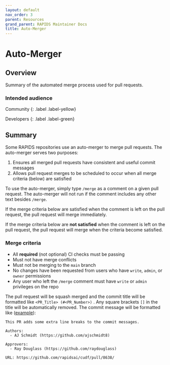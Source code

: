 ```yaml
---
layout: default
nav_order: 3
parent: Resources
grand_parent: RAPIDS Maintainer Docs
title: Auto-Merger
---
```


# Auto-Merger

## Overview

Summary of the automated merge process used for pull requests.

### Intended audience

Community
{: .label .label-yellow}

Developers
{: .label .label-green}

## Summary

Some RAPIDS repositories use an auto-merger to merge pull requests. The auto-merger serves two purposes:

1. Ensures all merged pull requests have consistent and useful commit messages
2. Allows pull request merges to be scheduled to occur when all merge criteria (below) are satisfied

To use the auto-merger, simply type `/merge` as a comment on a given pull request. The auto-merger will not run if the comment includes any other text besides `/merge`.

If the merge criteria below are satisfied when the comment is left on the pull request, the pull request will merge immediately.

If the merge criteria below are **not satisfied** when the comment is left on the pull request, the pull request will merge when the criteria become satisfied.

### Merge criteria

- All **required** (not optional) CI checks must be passing
- Must not have merge conflicts
- Must not be merging to the `main` branch
- No changes have been requested from users who have `write`, `admin`, or `owner` permissions
- Any user who left the `/merge` comment must have `write` or `admin` privileges on the repo

The pull request will be squash merged and the commit title will be formatted like `<PR_Title> (#<PR_Number>)` . Any square brackets `[]` in the title will be automatically removed. The commit message will be formatted like ([example](https://github.com/rapidsai/cudf/commit/397bf0afb66efdf9025cc5425af422c3478f62fb)):

```
This PR adds some extra line breaks to the commit messages.

Authors:
  - AJ Schmidt (https://github.com/ajschmidt8)

Approvers:
  - Ray Douglass (https://github.com/raydouglass)

URL: https://github.com/rapidsai/cudf/pull/8638/

```
